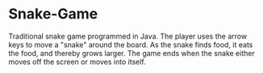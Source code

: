 # Snake-Game
Traditional snake game programmed in Java. The player uses the arrow keys to move a "snake" around the board. As the snake finds food, it eats the food, and thereby grows larger. The game ends when the snake either moves off the screen or moves into itself.
